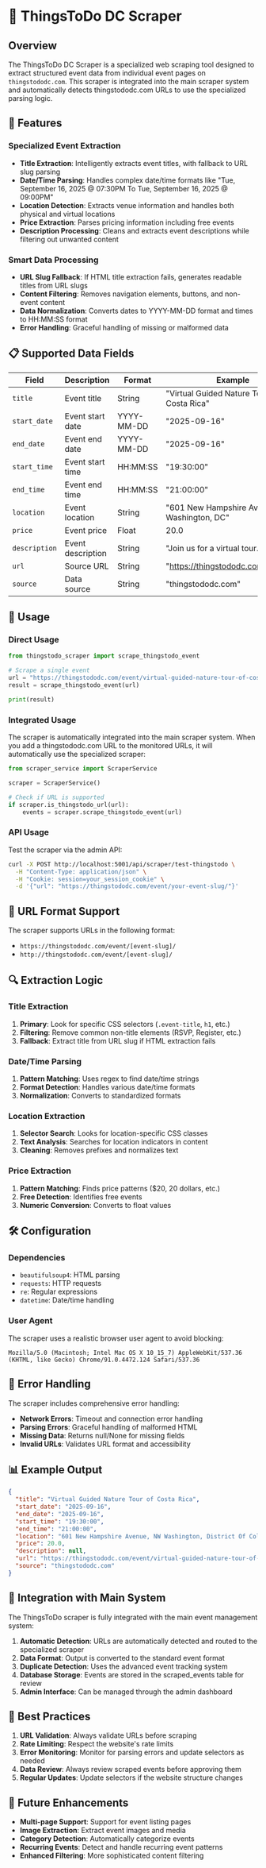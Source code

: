 # 🎯 ThingsToDo DC Scraper

## Overview

The ThingsToDo DC Scraper is a specialized web scraping tool designed to extract structured event data from individual event pages on `thingstododc.com`. This scraper is integrated into the main scraper system and automatically detects thingstododc.com URLs to use the specialized parsing logic.

## 🚀 Features

### **Specialized Event Extraction**
- **Title Extraction**: Intelligently extracts event titles, with fallback to URL slug parsing
- **Date/Time Parsing**: Handles complex date/time formats like "Tue, September 16, 2025 @ 07:30PM To Tue, September 16, 2025 @ 09:00PM"
- **Location Detection**: Extracts venue information and handles both physical and virtual locations
- **Price Extraction**: Parses pricing information including free events
- **Description Processing**: Cleans and extracts event descriptions while filtering out unwanted content

### **Smart Data Processing**
- **URL Slug Fallback**: If HTML title extraction fails, generates readable titles from URL slugs
- **Content Filtering**: Removes navigation elements, buttons, and non-event content
- **Data Normalization**: Converts dates to YYYY-MM-DD format and times to HH:MM:SS format
- **Error Handling**: Graceful handling of missing or malformed data

## 📋 Supported Data Fields

| Field | Description | Format | Example |
|-------|-------------|---------|---------|
| `title` | Event title | String | "Virtual Guided Nature Tour of Costa Rica" |
| `start_date` | Event start date | YYYY-MM-DD | "2025-09-16" |
| `end_date` | Event end date | YYYY-MM-DD | "2025-09-16" |
| `start_time` | Event start time | HH:MM:SS | "19:30:00" |
| `end_time` | Event end time | HH:MM:SS | "21:00:00" |
| `location` | Event location | String | "601 New Hampshire Avenue, NW Washington, DC" |
| `price` | Event price | Float | 20.0 |
| `description` | Event description | String | "Join us for a virtual tour..." |
| `url` | Source URL | String | "https://thingstododc.com/event/..." |
| `source` | Data source | String | "thingstododc.com" |

## 🔧 Usage

### **Direct Usage**

```python
from thingstodo_scraper import scrape_thingstodo_event

# Scrape a single event
url = "https://thingstododc.com/event/virtual-guided-nature-tour-of-costa-rica-4/"
result = scrape_thingstodo_event(url)

print(result)
```

### **Integrated Usage**

The scraper is automatically integrated into the main scraper system. When you add a thingstododc.com URL to the monitored URLs, it will automatically use the specialized scraper:

```python
from scraper_service import ScraperService

scraper = ScraperService()

# Check if URL is supported
if scraper.is_thingstodo_url(url):
    events = scraper.scrape_thingstodo_event(url)
```

### **API Usage**

Test the scraper via the admin API:

```bash
curl -X POST http://localhost:5001/api/scraper/test-thingstodo \
  -H "Content-Type: application/json" \
  -H "Cookie: session=your_session_cookie" \
  -d '{"url": "https://thingstododc.com/event/your-event-slug/"}'
```

## 🎯 URL Format Support

The scraper supports URLs in the following format:
- `https://thingstododc.com/event/[event-slug]/`
- `http://thingstododc.com/event/[event-slug]/`

## 🔍 Extraction Logic

### **Title Extraction**
1. **Primary**: Look for specific CSS selectors (`.event-title`, `h1`, etc.)
2. **Filtering**: Remove common non-title elements (RSVP, Register, etc.)
3. **Fallback**: Extract title from URL slug if HTML extraction fails

### **Date/Time Parsing**
1. **Pattern Matching**: Uses regex to find date/time strings
2. **Format Detection**: Handles various date/time formats
3. **Normalization**: Converts to standardized formats

### **Location Extraction**
1. **Selector Search**: Looks for location-specific CSS classes
2. **Text Analysis**: Searches for location indicators in content
3. **Cleaning**: Removes prefixes and normalizes text

### **Price Extraction**
1. **Pattern Matching**: Finds price patterns ($20, 20 dollars, etc.)
2. **Free Detection**: Identifies free events
3. **Numeric Conversion**: Converts to float values

## 🛠️ Configuration

### **Dependencies**
- `beautifulsoup4`: HTML parsing
- `requests`: HTTP requests
- `re`: Regular expressions
- `datetime`: Date/time handling

### **User Agent**
The scraper uses a realistic browser user agent to avoid blocking:
```
Mozilla/5.0 (Macintosh; Intel Mac OS X 10_15_7) AppleWebKit/537.36 (KHTML, like Gecko) Chrome/91.0.4472.124 Safari/537.36
```

## 🚨 Error Handling

The scraper includes comprehensive error handling:

- **Network Errors**: Timeout and connection error handling
- **Parsing Errors**: Graceful handling of malformed HTML
- **Missing Data**: Returns null/None for missing fields
- **Invalid URLs**: Validates URL format and accessibility

## 📊 Example Output

```json
{
  "title": "Virtual Guided Nature Tour of Costa Rica",
  "start_date": "2025-09-16",
  "end_date": "2025-09-16",
  "start_time": "19:30:00",
  "end_time": "21:00:00",
  "location": "601 New Hampshire Avenue, NW Washington, District Of Columbia",
  "price": 20.0,
  "description": null,
  "url": "https://thingstododc.com/event/virtual-guided-nature-tour-of-costa-rica-4/",
  "source": "thingstododc.com"
}
```

## 🔄 Integration with Main System

The ThingsToDo scraper is fully integrated with the main event management system:

1. **Automatic Detection**: URLs are automatically detected and routed to the specialized scraper
2. **Data Format**: Output is converted to the standard event format
3. **Duplicate Detection**: Uses the advanced event tracking system
4. **Database Storage**: Events are stored in the scraped_events table for review
5. **Admin Interface**: Can be managed through the admin dashboard

## 🎯 Best Practices

1. **URL Validation**: Always validate URLs before scraping
2. **Rate Limiting**: Respect the website's rate limits
3. **Error Monitoring**: Monitor for parsing errors and update selectors as needed
4. **Data Review**: Always review scraped events before approving them
5. **Regular Updates**: Update selectors if the website structure changes

## 🚀 Future Enhancements

- **Multi-page Support**: Support for event listing pages
- **Image Extraction**: Extract event images and media
- **Category Detection**: Automatically categorize events
- **Recurring Events**: Detect and handle recurring event patterns
- **Enhanced Filtering**: More sophisticated content filtering





